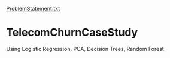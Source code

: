 [ProblemStatement.txt](https://github.com/kkbandhavi19/TelecomChurnCaseStudy/files/7066602/ProblemStatement.txt)
# TelecomChurnCaseStudy
Using Logistic Regression, PCA, Decision Trees, Random Forest
